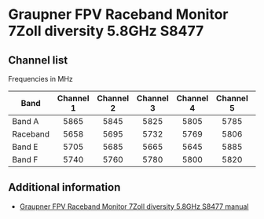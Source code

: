 # Graupner FPV Raceband Monitor 7Zoll diversity 5.8GHz S8477

## Channel list

Frequencies in MHz

| Band     | Channel 1 | Channel 2 | Channel 3 | Channel 4 | Channel 5 | Channel 6 | Channel 7 | Channel 8 |
|----------|:---------:|:---------:|:---------:|:---------:|:---------:|:---------:|:---------:|:---------:|
| Band A   | 5865      | 5845      | 5825      | 5805      | 5785      | 5765      | 5745      | 5725      |
| Raceband | 5658      | 5695      | 5732      | 5769      | 5806      | 5843      | 5880      | 5917      |
| Band E   | 5705      | 5685      | 5665      | 5645      | 5885      | 5905      | 5925      | 5945      |
| Band F   | 5740      | 5760      | 5780      | 5800      | 5820      | 5840      | 5860      | 5860      |


## Additional information

* [Graupner FPV Raceband Monitor 7Zoll diversity 5.8GHz S8477 manual](https://usermanual.wiki/Graupner/S84777ZollRacebandMonitorEn.1743061166/view)
